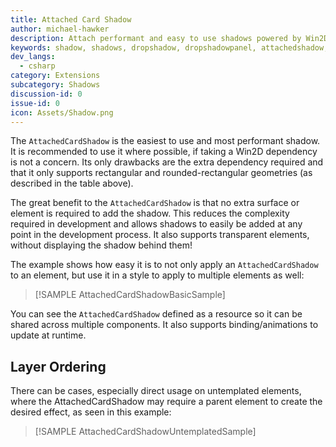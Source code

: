 ```yaml
---
title: Attached Card Shadow
author: michael-hawker
description: Attach performant and easy to use shadows powered by Win2D.
keywords: shadow, shadows, dropshadow, dropshadowpanel, attachedshadow, attacheddropshadow, attachedcardshadow
dev_langs:
  - csharp
category: Extensions
subcategory: Shadows
discussion-id: 0
issue-id: 0
icon: Assets/Shadow.png
---
```


The `AttachedCardShadow` is the easiest to use and most performant shadow. It is recommended to use it where possible, if taking a Win2D dependency is not a concern. Its only drawbacks are the extra dependency required and that it only supports rectangular and rounded-rectangular geometries (as described in the table above).

The great benefit to the `AttachedCardShadow` is that no extra surface or element is required to add the shadow. This reduces the complexity required in development and allows shadows to easily be added at any point in the development process. It also supports transparent elements, without displaying the shadow behind them!

The example shows how easy it is to not only apply an `AttachedCardShadow` to an element, but use it in a style to apply to multiple elements as well:

> [!SAMPLE AttachedCardShadowBasicSample]

You can see the `AttachedCardShadow` defined as a resource so it can be shared across multiple components. It also supports binding/animations to update at runtime.

## Layer Ordering

There can be cases, especially direct usage on untemplated elements, where the AttachedCardShadow may require a parent element to create the desired effect, as seen in this example:

> [!SAMPLE AttachedCardShadowUntemplatedSample]
